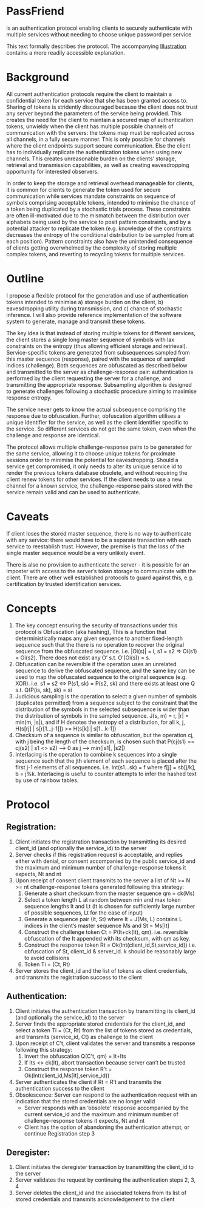 # PassFriend
is an authentication protocol enabling clients to securely authenticate with multiple services without needing to choose unique password per service

This text formally describes the protocol. The accompanying [Illustration](./Illustration.md) contains a more readily accessible explanation.

# Background
All current authentication protocols require the client to maintain a confidential token for each service that she has been granted access to. Sharing of tokens is stridently discouraged because the client does not trust any server beyond the parameters of the service being provided. This creates the need for the client to maintain a secured map of authentication tokens, unwieldy when the client has multiple possible channels of communication with the servers:  the tokens map must be replicated across all channels, in a fully secure manner. This is only possible for channels where the client endpoints support secure communication. Else the client has to individually replicate the authentication tokens when using new channels. This creates unreasonable burden on the clients’ storage, retrieval and transmission capabilities, as well as creating eavesdropping opportunity for interested observers.

In order to keep the storage and retrieval overhead manageable for clients, it is common for clients to generate the token used for secure communication while services mandate constraints on sequence of symbols comprising acceptable tokens, intended to minimise the chance of a token being duplicated by a stochastic trials process. These constraints are often ill-motivated due to the mismatch between the distribution over alphabets being used by the service to posit pattern constraints, and by a potential attacker to replicate the token (e.g. knowledge of the constraints decreases the entropy of the conditional distribution to be sampled from at each position). Pattern constraints also have the unintended consequence of clients getting overwhelmed by the complexity of storing multiple complex tokens, and reverting to recycling tokens for multiple services. 

# Outline
I propose a flexible protocol for the generation and use of authentication tokens intended to minimise a) storage burden on the client, b) eavesdropping utility during transmission, and c) chance of stochastic inference. I will also provide reference implementation of the software system to generate, manage and transmit these tokens.

The key idea is that instead of storing multiple tokens for different services, the client stores a single long master sequence of symbols with lax constraints on the entropy (thus allowing efficient storage and retrieval). Service-specific tokens are generated from subsequences sampled from this master sequence (response), paired with the sequence of sampled indices (challenge). Both sequences are obfuscated as described below and transmitted to the server as challenge-response pair: authentication is performed by the client requesting the server for a challenge, and transmitting the appropriate response. Subsampling algorithm is designed to generate challenges following a stochastic procedure aiming to maximise response entropy.

The service never gets to know the actual subsequence comprising the response due to obfuscation. Further, obfuscation algorithm utilises a unique identifier for the service, as well as the client identifier specific to the service. So different services do not get the same token, even when the challenge and response are identical. 

The protocol allows multiple challenge-response pairs to be generated for the same service, allowing it to choose unique tokens for proximate sessions order to minimise the potential for eavesdropping. Should a service get compromised, it only needs to alter its unique service id to render the previous tokens database obsolete, and without requiring the client renew tokens for other services. If the client needs to use a new channel for a known service, the challenge-response pairs stored with the service remain valid and can be used to authenticate.

# Caveats
If client loses the stored master sequence, there is no way to authenticate with any service: there would have to be a separate transaction with each service to reestablish trust. However, the premise is that the loss of the single master sequence would be a very unlikely event.

There is also no provision to authenticate the server - it is possible for an imposter with access to the server’s token storage to communicate with the client. There are other well established protocols to guard against this, e.g. certification by trusted identification services.

# Concepts 
1. The key concept ensuring the security of transactions under this protocol is Obfuscation (aka hashing), This is a function that deterministically maps any given sequence to another fixed-length sequence such that the there is no operation to recover the original sequence from the obfuscated sequence.  i.e. |Oi(s)| = i,  s1 = s2 => Oi(s1) = Oi(s2). There does not exist any O’ s.t. O’(Oi(s)) = s. 
2. Obfuscation can be reversible if the operation uses an unrelated sequence to derive the obfuscated sequence, and the same key can be used to map the obfuscated sequence to the original sequence (e.g. XOR). i.e. s1 = s2 <=> P(s1, sk) = P(s2, sk) and there exists at least one Q s.t. Q(P(is, sk), sk) = si
3. Judicious sampling is the operation to select a given number of symbols (duplicates permitted) from a sequence subject to the constraint that the distribution of the symbols in the selected subsequence is wider than the distribution of symbols in the sampled sequence. J(s, m) = r, |r| = min(m, |s|), and if H denotes the entropy of a distribution, for all k, j, H(s[rj] | s[r[1…j-1]]) >= H(s[k] | s[1…k-1]) 
4. Checksum of a sequence is similar to obfuscation, but the operation cj, with j being the length of the checksum, is chosen such that P(cj(s1) == cj(s2) | s1 <> s2) —> 0 as j —> min(|s1|, |s2|)
5. Interlacing is the operation to combine k sequences into a single sequence such that the jth element of each sequence is placed after the first j-1 elements of all sequences. i.e. Int(s1…sk) = f where f[j] = sb[j/k], b = j%k. Interlacing is useful to counter attempts to infer the hashed text by use of rainbow tables.

# Protocol 
## Registration: 
1. Client initiates the registration transaction by transmitting its desired client_id (and optionally the service_id) to the server
2. Server checks if this registration request is acceptable, and replies either with denial, or consent accompanied by the public service_id and the maximum and minimum number of challenge-response tokens it expects, Nt and nt
3. Upon receipt of consent client transmits to the server a list of Nt >= N >= nt challenge-response tokens generated following this strategy:
   1. Generate a short checksum from the master sequence  qm = ck(Ms)
   2. Select a token length L at random between min and max token sequence lengths lt and Lt (lt is chosen for sufficiently large number of possible sequences, Lt for the ease of input) 
   3. Generate a sequence pair (It, St) where It = J(Ms, L) contains L indices in the client’s master sequence Ms and St = Ms[It]
   4. Construct the challenge token Ct = P(It+ck(It), qm). i.e. reversible obfuscation of the It appended with its checksum, with qm as key.
   5. Construct the response token Rt = Ok(Int(client_id,St,service_id)) i.e. obfuscation of St, client_id & server_id. k should be reasonably large to avoid collisions
   6. Token Ti = (Ct, Rt)
4. Server stores the client_id and the list of tokens as client credentials, and transmits the registration success to the client

## Authentication:
1. Client initiates the authentication transaction by transmitting its client_id  (and optionally the service_id) to the server
2. Server finds the appropriate stored credentials for the client_id, and select a token Ti = (Ct, Rt) from the list of tokens stored as credentials, and transmits (service_id, Ct) as challenge to the client
3. Upon receipt of C’t, client validates the server and transmits a response following this strategy:
   1. Invert the obfuscation Q(C’t, qm) = It+Its
   2. If Its <> ck(It), abort transaction because server can’t be trusted
   3. Construct the response token R’t = Ok(Int(client_id,Ms[It],service_id))
4. Server authenticates the client if Rt = R’t and transmits the authentication success to the client
5. Obsolescence: Server can respond to the authentication request with an indication that the stored credentials are no longer valid
   * Server responds with an ‘obsolete’ response accompanied by the current service_id and the maximum and minimum number of challenge-response tokens it expects, Nt and nt
   * Client has the option of abandoning the authentication attempt, or continue Registration step 3

## Deregister:
1. Client initiates the deregister transaction by transmitting the client_id to the server
2. Server validates the request by continuing the authentication steps 2, 3, 4
3. Server deletes the client_id and the associated tokens from its list of stored credentials and transmits acknowledgement to the client
